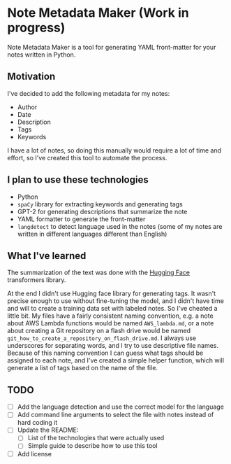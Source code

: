# Note Metadata Maker (Work in progress)

Note Metadata Maker is a tool for generating YAML front-matter for your notes written in Python.

## Motivation

I've decided to add the following metadata for my notes:
- Author
- Date
- Description
- Tags
- Keywords

I have a lot of notes, so doing this manually would require a lot of time and effort, so I've created this tool to automate the process.

## I plan to use these technologies

- Python
- `spaCy` library for extracting keywords and generating tags
- GPT-2 for generating descriptions that summarize the note 
- YAML formatter to generate the front-matter
- `langdetect` to detect language used in the notes (some of my notes are written in different languages different than English)

## What I've learned

The summarization of the text was done with the [Hugging Face](https://huggingface.co/) transformers library. 

At the end I didn't use Hugging face library for generating tags. It wasn't precise enough to use without fine-tuning the model, and I didn't have time and will to create a training data set with labeled notes. So I've cheated a little bit. My files have a fairly consistent naming convention, e.g. a note about AWS  Lambda functions would be named `AWS_lambda.md`, or a note about creating a Git repository on a flash drive would be named `git_how_to_create_a_repository_on_flash_drive.md`. I always use underscores for separating words, and I try to use descriptive file names. Because of this naming convention I can guess what tags should be assigned to each note, and I've created a simple helper function, which will generate a list of tags based on the name of the file.

## TODO

- [ ] Add the language detection and use the correct model for the language
- [ ] Add command line arguments to select the file with notes instead of hard coding it
- [ ] Update the README:
  - [ ] List of the technologies that were actually used
  - [ ] Simple guide to describe how to use this tool
- [ ] Add license
